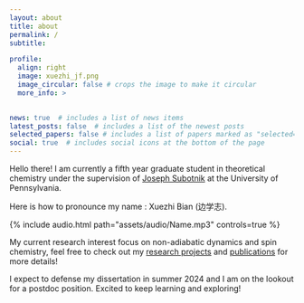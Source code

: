 ```yaml
---
layout: about
title: about
permalink: /
subtitle: 

profile:
  align: right
  image: xuezhi_jf.png
  image_circular: false # crops the image to make it circular
  more_info: > 
    

news: true  # includes a list of news items
latest_posts: false  # includes a list of the newest posts
selected_papers: false # includes a list of papers marked as "selected={true}"
social: true  # includes social icons at the bottom of the page
---
```


Hello there! I am currently a fifth year graduate student in theoretical chemistry under the supervision of 
[Joseph Subotnik](http://subotnikgroup.chem.upenn.edu/) at the University of Pennsylvania. 

Here is how to pronounce my name : Xuezhi Bian (边学志). 
<div class="row mt-3">
    <div class="col-sm mt-3 mt-md-0">
        {% include audio.html path="assets/audio/Name.mp3" controls=true %}
    </div>
</div>

My current research interest focus on non-adiabatic dynamics and spin chemistry, 
feel free to check out my [research projects](/projects/) and [publications](/publications/) for more details!

I expect to defense my dissertation in summer 2024 and I am on the lookout for a postdoc position. 
Excited to keep learning and exploring!
